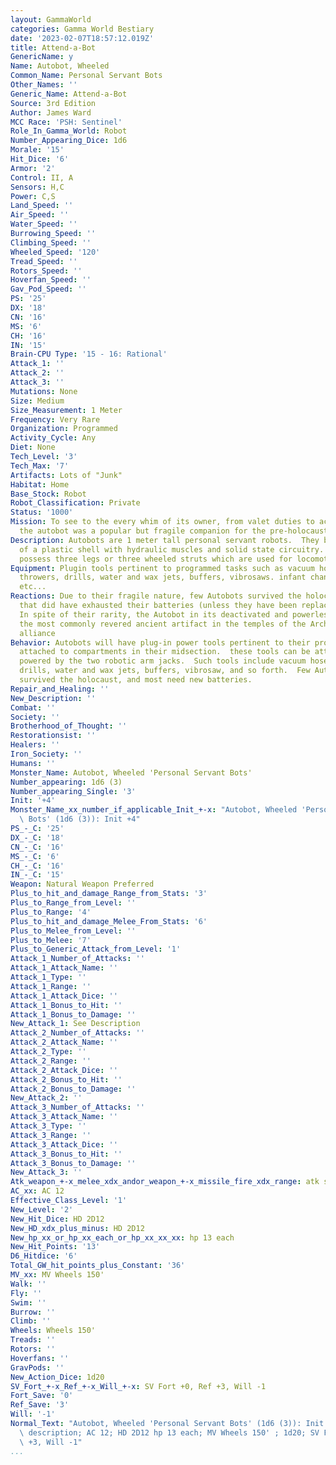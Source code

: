 ```yaml
---
layout: GammaWorld
categories: Gamma World Bestiary
date: '2023-02-07T18:57:12.019Z'
title: Attend-a-Bot
GenericName: y
Name: Autobot, Wheeled
Common_Name: Personal Servant Bots
Other_Names: ''
Generic_Name: Attend-a-Bot
Source: 3rd Edition
Author: James Ward
MCC Race: 'PSH: Sentinel'
Role_In_Gamma_World: Robot
Number_Appearing_Dice: 1d6
Morale: '15'
Hit_Dice: '6'
Armor: '2'
Control: II, A
Sensors: H,C
Power: C,S
Land_Speed: ''
Air_Speed: ''
Water_Speed: ''
Burrowing_Speed: ''
Climbing_Speed: ''
Wheeled_Speed: '120'
Tread_Speed: ''
Rotors_Speed: ''
Hoverfan_Speed: ''
Gav_Pod_Speed: ''
PS: '25'
DX: '18'
CN: '16'
MS: '6'
CH: '16'
IN: '15'
Brain-CPU Type: '15 - 16: Rational'
Attack_1: ''
Attack_2: ''
Attack_3: ''
Mutations: None
Size: Medium
Size_Measurement: 1 Meter
Frequency: Very Rare
Organization: Programmed
Activity_Cycle: Any
Diet: None
Tech_Level: '3'
Tech_Max: '7'
Artifacts: Lots of "Junk"
Habitat: Home
Base_Stock: Robot
Robot_Classification: Private
Status: '1000'
Mission: To see to the every whim of its owner, from valet duties to actual hard labo,
  the autobot was a popular but fragile companion for the pre-holocaust humans.
Description: Autobots are 1 meter tall personal servant robots.  They body is constructed
  of a plastic shell with hydraulic muscles and solid state circuitry.  they may either
  possess three legs or three wheeled struts which are used for locomotion and balance.
Equipment: Plugin tools pertinent to programmed tasks such as vacuum hoses, flame
  throwers, drills, water and wax jets, buffers, vibrosaws. infant changing stations,
  etc...
Reactions: Due to their fragile nature, few Autobots survived the holocaust, and those
  that did have exhausted their batteries (unless they have been replaced since then).
  In spite of their rarity, the Autobot in its deactivated and powerless state is
  the most commonly revered ancient artifact in the temples of the Archivist cryptic
  alliance
Behavior: Autobots will have plug-in power tools pertinent to their programmed task
  attached to compartments in their midsection.  these tools can be attached to and
  powered by the two robotic arm jacks.  Such tools include vacuum hoses, flame throwers,
  drills, water and wax jets, buffers, vibrosaw, and so forth.  Few Autobots have
  survived the holocaust, and most need new batteries.
Repair_and_Healing: ''
New_Description: ''
Combat: ''
Society: ''
Brotherhood_of_Thought: ''
Restorationsist: ''
Healers: ''
Iron_Society: ''
Humans: ''
Monster_Name: Autobot, Wheeled 'Personal Servant Bots'
Number_appearing: 1d6 (3)
Number_appearing_Single: '3'
Init: '+4'
Monster_Name_xx_number_if_applicable_Init_+-x: "Autobot, Wheeled 'Personal Servant\
  \ Bots' (1d6 (3)): Init +4"
PS_-_C: '25'
DX_-_C: '18'
CN_-_C: '16'
MS_-_C: '6'
CH_-_C: '16'
IN_-_C: '15'
Weapon: Natural Weapon Preferred
Plus_to_hit_and_damage_Range_from_Stats: '3'
Plus_to_Range_from_Level: ''
Plus_to_Range: '4'
Plus_to_hit_and_damage_Melee_From_Stats: '6'
Plus_to_Melee_from_Level: ''
Plus_to_Melee: '7'
Plus_to_Generic_Attack_from_Level: '1'
Attack_1_Number_of_Attacks: ''
Attack_1_Attack_Name: ''
Attack_1_Type: ''
Attack_1_Range: ''
Attack_1_Attack_Dice: ''
Attack_1_Bonus_to_Hit: ''
Attack_1_Bonus_to_Damage: ''
New_Attack_1: See Description
Attack_2_Number_of_Attacks: ''
Attack_2_Attack_Name: ''
Attack_2_Type: ''
Attack_2_Range: ''
Attack_2_Attack_Dice: ''
Attack_2_Bonus_to_Hit: ''
Attack_2_Bonus_to_Damage: ''
New_Attack_2: ''
Attack_3_Number_of_Attacks: ''
Attack_3_Attack_Name: ''
Attack_3_Type: ''
Attack_3_Range: ''
Attack_3_Attack_Dice: ''
Attack_3_Bonus_to_Hit: ''
Attack_3_Bonus_to_Damage: ''
New_Attack_3: ''
Atk_weapon_+-x_melee_xdx_andor_weapon_+-x_missile_fire_xdx_range: atk see description
AC_xx: AC 12
Effective_Class_Level: '1'
New_Level: '2'
New_Hit_Dice: HD 2D12
New_HD_xdx_plus_minus: HD 2D12
New_hp_xx_or_hp_xx_each_or_hp_xx_xx_xx: hp 13 each
New_Hit_Points: '13'
D6_Hitdice: '6'
Total_GW_hit_points_plus_Constant: '36'
MV_xx: MV Wheels 150'
Walk: ''
Fly: ''
Swim: ''
Burrow: ''
Climb: ''
Wheels: Wheels 150'
Treads: ''
Rotors: ''
Hoverfans: ''
GravPods: ''
New_Action_Dice: 1d20
SV_Fort_+-x_Ref_+-x_Will_+-x: SV Fort +0, Ref +3, Will -1
Fort_Save: '0'
Ref_Save: '3'
Will: '-1'
Normal_Text: "Autobot, Wheeled 'Personal Servant Bots' (1d6 (3)): Init +4; atk see\
  \ description; AC 12; HD 2D12 hp 13 each; MV Wheels 150' ; 1d20; SV Fort +0, Ref\
  \ +3, Will -1"
...
```

